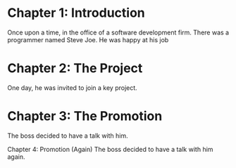 # Chapter 1: Introduction

Once upon a time, in the office of a software development firm.
There was a programmer named Steve Joe.
He was happy at his job

# Chapter 2: The Project

One day, he was invited to join a key project.

# Chapter 3: The Promotion

The boss decided to have a talk with him.

Chapter 4: Promotion (Again)
The boss decided to have a talk with him again.

